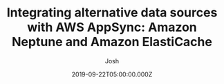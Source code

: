 ---
slug: "2019-08-22-integrating-alternative-data-sources-with-aws-appsync-amazon-neptune-and-amazon-elasticache"
date: "2019-09-22T05:00:00.000Z"
title: "Integrating alternative data sources with AWS AppSync: Amazon Neptune and Amazon ElastiCache"
author: "Josh"
summary: "In this post, we explore how AWS AppSync can utilize AWS Lambda to integrate with alternative data sources—in other words, those not directly integrated out-of-the-box with AWS AppSync. While we look specifically at Amazon ElastiCache and Amazon Neptune here, you could support other data sources via a similar approach (including forthcoming services such as Amazon QLDB and Amazon Timestream)."
redirect_link: https://aws.amazon.com/blogs/mobile/integrating-aws-appsync-neptune-elasticache/
---